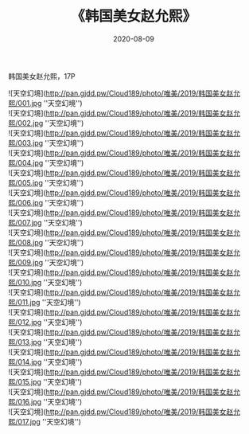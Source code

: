 ﻿---
layout: post
title:  《韩国美女赵允熙》
date:   2020-08-09
img: http://pan.gjdd.pw/Cloud189/photo/唯美/2019/韩国美女赵允熙/000.jpg
categories: [美女, 清纯, 唯美]
---

韩国美女赵允熙，17P



![天空幻境](http://pan.gjdd.pw/Cloud189/photo/唯美/2019/韩国美女赵允熙/001.jpg ''天空幻境'') <br>
![天空幻境](http://pan.gjdd.pw/Cloud189/photo/唯美/2019/韩国美女赵允熙/002.jpg ''天空幻境'') <br>
![天空幻境](http://pan.gjdd.pw/Cloud189/photo/唯美/2019/韩国美女赵允熙/003.jpg ''天空幻境'') <br>
![天空幻境](http://pan.gjdd.pw/Cloud189/photo/唯美/2019/韩国美女赵允熙/004.jpg ''天空幻境'') <br>
![天空幻境](http://pan.gjdd.pw/Cloud189/photo/唯美/2019/韩国美女赵允熙/005.jpg ''天空幻境'') <br>
![天空幻境](http://pan.gjdd.pw/Cloud189/photo/唯美/2019/韩国美女赵允熙/006.jpg ''天空幻境'') <br>
![天空幻境](http://pan.gjdd.pw/Cloud189/photo/唯美/2019/韩国美女赵允熙/007.jpg ''天空幻境'') <br>
![天空幻境](http://pan.gjdd.pw/Cloud189/photo/唯美/2019/韩国美女赵允熙/008.jpg ''天空幻境'') <br>
![天空幻境](http://pan.gjdd.pw/Cloud189/photo/唯美/2019/韩国美女赵允熙/009.jpg ''天空幻境'') <br>
![天空幻境](http://pan.gjdd.pw/Cloud189/photo/唯美/2019/韩国美女赵允熙/010.jpg ''天空幻境'') <br>
![天空幻境](http://pan.gjdd.pw/Cloud189/photo/唯美/2019/韩国美女赵允熙/011.jpg ''天空幻境'') <br>
![天空幻境](http://pan.gjdd.pw/Cloud189/photo/唯美/2019/韩国美女赵允熙/012.jpg ''天空幻境'') <br>
![天空幻境](http://pan.gjdd.pw/Cloud189/photo/唯美/2019/韩国美女赵允熙/013.jpg ''天空幻境'') <br>
![天空幻境](http://pan.gjdd.pw/Cloud189/photo/唯美/2019/韩国美女赵允熙/014.jpg ''天空幻境'') <br>
![天空幻境](http://pan.gjdd.pw/Cloud189/photo/唯美/2019/韩国美女赵允熙/015.jpg ''天空幻境'') <br>
![天空幻境](http://pan.gjdd.pw/Cloud189/photo/唯美/2019/韩国美女赵允熙/016.jpg ''天空幻境'') <br>
![天空幻境](http://pan.gjdd.pw/Cloud189/photo/唯美/2019/韩国美女赵允熙/017.jpg ''天空幻境'') <br>